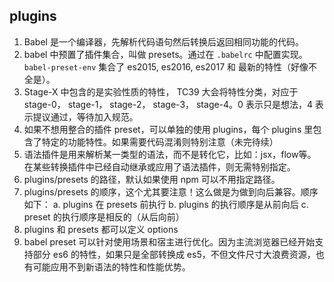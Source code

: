 
## plugins
1. Babel 是一个编译器，先解析代码语句然后转换后返回相同功能的代码。
2. babel 中预置了插件集合，叫做 presets。通过在 `.babelrc` 中配置实现。`babel-preset-env` 集合了 es2015, es2016, es2017 和 最新的特性（好像不全是）。
3. Stage-X 中包含的是实验性质的特性， TC39 大会将特性分类，对应于 stage-0， stage-1， stage-2， stage-3， stage-4。0 表示只是想法，4 表示提议通过，等待加入规范。
4. 如果不想用整合的插件 preset，可以单独的使用 plugins，每个 plugins 里包含了特定的功能特性。如果需要代码混淆则特别注意（未完待续）
5. 语法插件是用来解析某一类型的语法，而不是转化它，比如：jsx，flow等。在某些转换插件中已经自动继承或应用了语法插件，则无需特别指定。
6. plugins/presets 的路径，默认如果使用 npm 可以不用指定路径。
7. plugins/presets 的顺序，这个尤其要注意！这么做是为做到向后兼容。顺序如下：
  a. plugins 在 presets 前执行
  b. plugins 的执行顺序是从前向后
  c. preset 的执行顺序是相反的（从后向前）
8. plugins 和 presets 都可以定义 options
9. babel preset 可以针对使用场景和宿主进行优化。因为主流浏览器已经开始支持部分 es6 的特性，如果只是全部转换成 es5，不但文件尺寸大浪费资源，也有可能应用不到新语法的特性和性能优势。